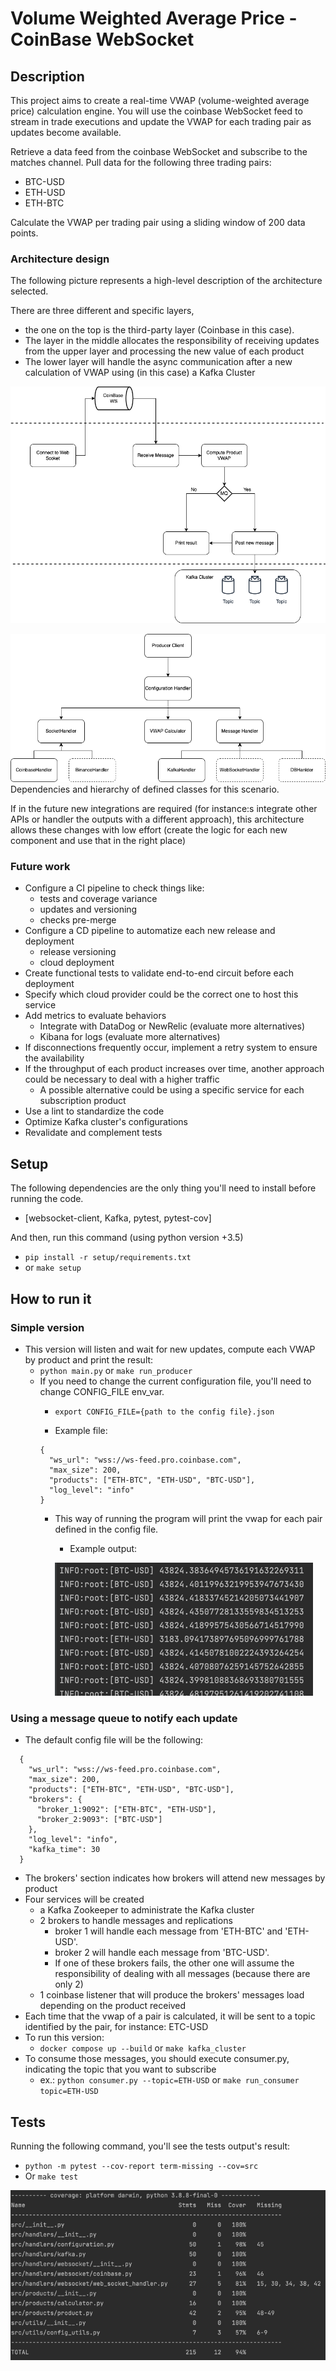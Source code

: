 # Volume Weighted Average Price - CoinBase WebSocket

## Description

This project aims to create a real-time VWAP (volume-weighted average price) calculation engine. You
will use the coinbase WebSocket feed to stream in trade executions and update the VWAP for each trading pair
as updates become available.

Retrieve a data feed from the coinbase WebSocket and subscribe to the matches channel. Pull data for
the following three trading pairs:
- BTC-USD
- ETH-USD
- ETH-BTC

Calculate the VWAP per trading pair using a sliding window of 200 data points.

### Architecture design

The following picture represents a high-level description of the architecture selected. 

There are three different and specific layers, 
- the one on the top is the third-party layer (Coinbase in this case). 
- The layer in the middle allocates the responsibility of receiving updates from the upper layer and processing the new value of each product 
- The lower layer will handle the async communication after a new calculation of VWAP using (in this case) a Kafka Cluster

![vwap_flow.png](documentation/vwap_flow.png)


![vwap_classes.png](documentation/vwap_classes.png)
Dependencies and hierarchy of defined classes for this scenario. 

If in the future new integrations are required (for instance:s integrate other APIs or handler the outputs with 
a different approach), this architecture allows these changes with low effort (create the logic for each new component and use that in the right place) 

### Future work

- Configure a CI pipeline to check things like:
  - tests and coverage variance
  - updates and versioning
  - checks pre-merge
- Configure a CD pipeline to automatize each new release and deployment
  - release versioning
  - cloud deployment
- Create functional tests to validate end-to-end circuit before each deployment
- Specify which cloud provider could be the correct one to host this service
- Add metrics to evaluate behaviors
  - Integrate with DataDog or NewRelic (evaluate more alternatives)
  - Kibana for logs (evaluate more alternatives)
- If disconnections frequently occur, implement a retry system to ensure the availability
- If the throughput of each product increases over time, another approach could be necessary to deal with a higher traffic
  - A possible alternative could be using a specific service for each subscription product
- Use a lint to standardize the code
- Optimize Kafka cluster's configurations
- Revalidate and complement tests


## Setup

The following dependencies are the only thing you'll need to install before running the code.
- [websocket-client, Kafka, pytest, pytest-cov]

And then, run this command (using python version +3.5) 
- `pip install -r setup/requirements.txt`
- or `make setup`


## How to run it

### Simple version 

- This version will listen and wait for new updates, compute each VWAP by product and print the result:
  - `python main.py` or `make run_producer`
  - If you need to change the current configuration file, you'll need to change CONFIG_FILE env_var.
    - `export CONFIG_FILE={path to the config file}.json`
    
    - Example file:
    ```
    {
      "ws_url": "wss://ws-feed.pro.coinbase.com",
      "max_size": 200,
      "products": ["ETH-BTC", "ETH-USD", "BTC-USD"],
      "log_level": "info"
    }
    ```
    - This way of running the program will print the vwap for each pair defined in the config file.
      - Example output:
      
      ![output_example.png](documentation/output_example.png)
  
### Using a message queue to notify each update
  - The default config file will be the following:
  ```
    {
      "ws_url": "wss://ws-feed.pro.coinbase.com",
      "max_size": 200,
      "products": ["ETH-BTC", "ETH-USD", "BTC-USD"],
      "brokers": {
        "broker_1:9092": ["ETH-BTC", "ETH-USD"],
        "broker_2:9093": ["BTC-USD"]
      },
      "log_level": "info",
      "kafka_time": 30
    }
   ```

  - The brokers' section indicates how brokers will attend new messages by product
  - Four services will be created
    - a Kafka Zookeeper to administrate the Kafka cluster
    - 2 brokers to handle messages and replications
      - broker 1 will handle each message from 'ETH-BTC' and 'ETH-USD'.
      - broker 2 will handle each message from 'BTC-USD'.
      - If one of these brokers fails, the other one will assume the responsibility of dealing with all messages (because there are only 2)
    - 1 coinbase listener that will produce the brokers' messages load depending on the product received
  - Each time that the vwap of a pair is  calculated, it will be sent to a topic identified by the pair, for instance: ETC-USD
  - To run this version:
    - `docker compose up --build` or `make kafka_cluster`
  - To consume those messages, you should execute consumer.py, indicating the topic that you want to subscribe 
    - ex.: `python consumer.py --topic=ETH-USD` or `make run_consumer topic=ETH-USD`
    
    
## Tests

Running the following command, you'll see the tests output's result:

- `python -m pytest --cov-report term-missing --cov=src`
- Or `make test`

![coverage_report.png](documentation/coverage_report.png)
